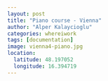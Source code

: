 ```yaml
---
layout: post
title: "Piano course - Vienna"
author: "Alper Kalaycioglu"
categories: whereiwork
tags: [documentation]
image: vienna4-piano.jpg
location:
  latitude: 48.197052
  longitude: 16.394719
---
```

